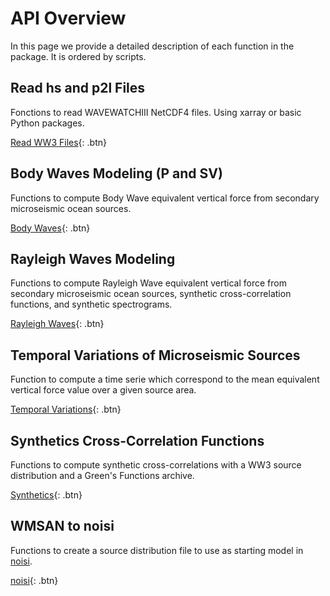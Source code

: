 # API Overview

In this page we provide a detailed description of each function in the package.
It is ordered by scripts.

## Read hs and p2l Files
Fonctions to read WAVEWATCHIII NetCDF4 files. Using xarray or basic Python packages.

[Read WW3 Files](read_hs_p2l.md){: .btn}

## Body Waves Modeling (P and SV)
Functions to compute Body Wave equivalent vertical force from secondary microseismic ocean sources.

[Body Waves](body_waves.md){: .btn}

## Rayleigh Waves Modeling
Functions to compute Rayleigh Wave equivalent vertical force from secondary microseismic ocean sources, synthetic cross-correlation functions, and synthetic spectrograms.

[Rayleigh Waves](read_hs_p2l.md){: .btn}

## Temporal Variations of Microseismic Sources
Function to compute a time serie which correspond to the mean equivalent vertical force value over a given source area.

[Temporal Variations](temporal_variations.md){: .btn}

## Synthetics Cross-Correlation Functions
Functions to compute synthetic cross-correlations with a WW3 source distribution and a Green's Functions archive.

[Synthetics](synthetics.md){: .btn}

## WMSAN to noisi
Functions to create a source distribution file to use as starting model in [noisi](https://github.com/lermert/noisi).

[noisi](wmsan_to_noisi.md){: .btn}
